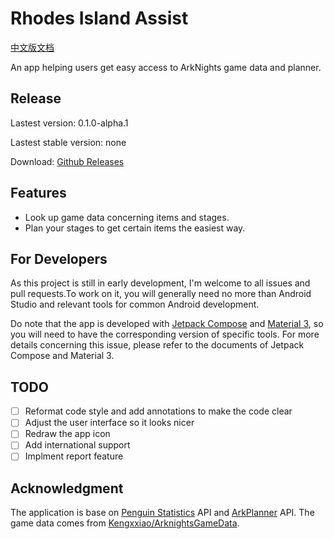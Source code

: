 # Rhodes Island Assist

[中文版文档](https://github.com/KevinT3Hu/RhodesIslandAssist/blob/main/README_zh_cn.md)

An app helping users get easy access to ArkNights game data and planner.

## Release

Lastest version: 0.1.0-alpha.1

Lastest stable version: none

Download: [Github Releases](https://github.com/KevinT3Hu/RhodesIslandAssist/releases)

## Features

- Look up game data concerning items and stages.
- Plan your stages to get certain items the easiest way.


## For Developers

As this project is still in early development, I'm welcome to all issues and pull requests.To work on it, you will generally need no more than Android Studio and relevant tools for common Android development.

Do note that the app is developed with [Jetpack Compose](https://developer.android.com/jetpack/compose) and [Material 3](https://m3.material.io/), so you will need to have the corresponding version of specific tools. For more details concerning this issue, please refer to the documents of Jetpack Compose and Material 3.

## TODO

- [ ] Reformat code style and add annotations to make the code clear
- [ ] Adjust the user interface so it looks nicer
- [ ] Redraw the app icon
- [ ] Add international support
- [ ] Implment report feature

## Acknowledgment

The application is base on [Penguin Statistics](https://penguin-stats.cn) API and [ArkPlanner](https://github.com/penguin-statistics/ArkPlanner) API. The game data comes from [Kengxxiao/ArknightsGameData](https://github.com/Kengxxiao/ArknightsGameData).
